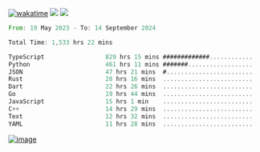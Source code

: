 [![wakatime](https://wakatime.com/badge/user/00eead22-fb14-4dd0-ab8a-3625cafbd50d.svg)](https://wakatime.com/@00eead22-fb14-4dd0-ab8a-3625cafbd50d)
![](https://komarev.com/ghpvc/?username=flatypus)
![](https://pixel.flatypus.me/flatypus?type=tracker)
<!--START_SECTION:waka-->

```rust
From: 19 May 2023 - To: 14 September 2024

Total Time: 1,533 hrs 22 mins

TypeScript                 829 hrs 15 mins #############............   53.83 %
Python                     461 hrs 11 mins #######..................   29.94 %
JSON                       47 hrs 21 mins  #........................   03.07 %
Rust                       28 hrs 16 mins  .........................   01.84 %
Dart                       22 hrs 26 mins  .........................   01.46 %
Go                         19 hrs 44 mins  .........................   01.28 %
JavaScript                 15 hrs 1 min    .........................   00.97 %
C++                        14 hrs 29 mins  .........................   00.94 %
Text                       12 hrs 32 mins  .........................   00.81 %
YAML                       11 hrs 28 mins  .........................   00.75 %
```

<!--END_SECTION:waka-->
[<img alt="image" src="https://github.com/flatypus/flatypus/assets/68029599/0a302dc1-501c-43a0-ae8d-37ec4817f3bd">](https://flatypus.me)


